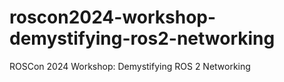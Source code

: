 # roscon2024-workshop-demystifying-ros2-networking
ROSCon 2024 Workshop: Demystifying ROS 2 Networking
